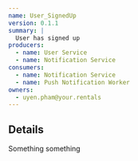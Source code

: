 ```yaml
---
name: User_SignedUp
version: 0.1.1
summary: |
  User has signed up
producers:
  - name: User Service
  - name: Notification Service
consumers:
  - name: Notification Service
  - name: Push Notification Worker
owners:
  - uyen.pham@your.rentals
---
```


## Details

Something something

